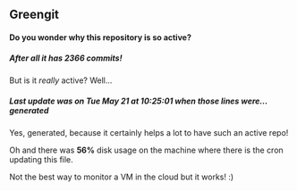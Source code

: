 ## Greengit

#### Do you wonder why this repository is so active?

##### After all it has 2366 commits!

But is it *really* active? Well...

##### Last update was on Tue May 21 at 10:25:01 when those lines were... generated

Yes, generated, because it certainly helps a lot to have such an active repo!

Oh and there was **56%** disk usage on the machine
where there is the cron updating this file.

Not the best way to monitor a VM in the cloud but it works! :)
